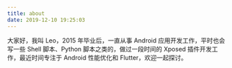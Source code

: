 ```yaml
---
title: about
date: 2019-12-10 19:25:03
---
```


大家好，我叫 Leo，2015 年毕业后，一直从事 Android 应用开发工作，平时也会写一些 Shell 脚本、Python 脚本之类的，做过一段时间的 Xposed 插件开发工作，最近时间专注于 Android 性能优化和 Flutter，欢迎一起探讨。